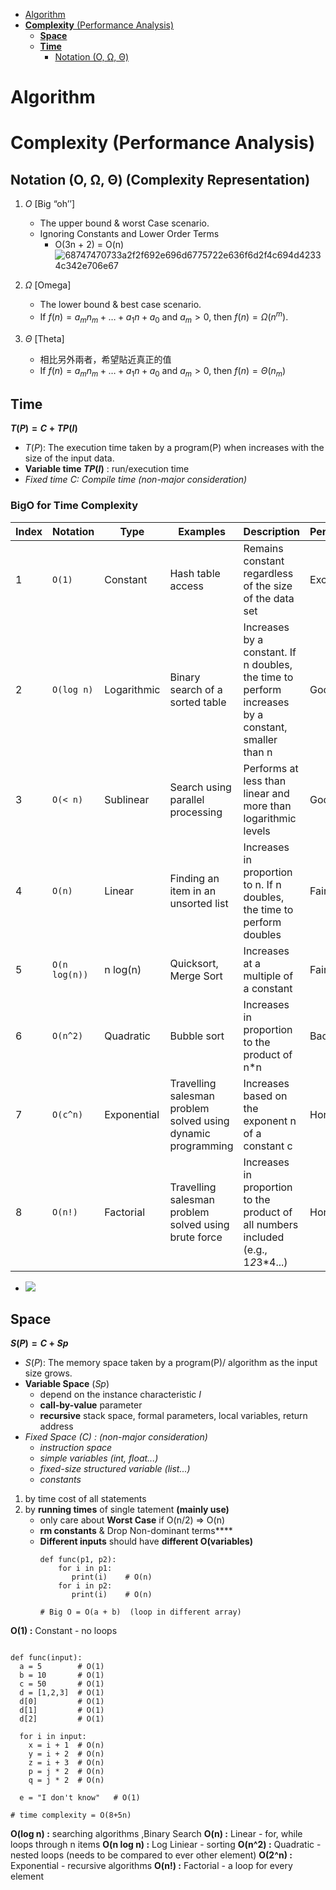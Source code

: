 - [Algorithm](#algorithm)
- [**Complexity** (Performance Analysis)](#complexity-performance-analysis)
  - [**Space**](#space)
  - [**Time**](#time)
    - [Notation (O, Ω, Θ)](#notation-o-ω-θ)

# Algorithm 
# **Complexity** (Performance Analysis)
## Notation (O, Ω, Θ) (Complexity Representation)
1. $O$ [Big “oh’’]
	- The upper bound & worst Case scenario.
	- Ignoring Constants and Lower Order Terms
		- O(3n + 2) = O(n)
![68747470733a2f2f692e696d6775722e636f6d2f4c694d42334c342e706e67](https://github.com/jeyu54217/Notes/assets/73396926/848ceddb-bb5a-4b04-8754-9b6df985e4a5)


2. $Ω$ [Omega]
	- The lower bound & best case scenario.
	- If $f(n) =  a_mn_m+…+a_1n+a_0$ and $a_m > 0$, then $f(n) = \Omega(n^m)$.
3. $Θ$ [Theta]
	- 相比另外兩者，希望貼近真正的值
	- If $f(n) = a_mn_m+…+a_1n+a_0$ and $a_m > 0$, then $f(n) = \Theta(n_m)$

## **Time**
**$T(P) = C + TP(I)$**
- $T(P)$: The execution time taken by a program(P) when increases with the size of the input data.
- **Variable time $TP(I)$** : run/execution time
- _Fixed time $C$: Compile time (non-major consideration)_
### BigO for Time Complexity ###
| Index | Notation     | Type       | Examples                                   | Description                                                            | Performance  |
|-------|--------------|------------|--------------------------------------------|------------------------------------------------------------------------|--------------|
| 1     | ```O(1)```         | Constant   | Hash table access                          | Remains constant regardless of the size of the data set                | Excellent    |
| 2     | ```O(log n)```     | Logarithmic| Binary search of a sorted table            | Increases by a constant. If n doubles, the time to perform increases by a constant, smaller than n | Good        |
| 3     | ```O(< n)```       | Sublinear  | Search using parallel processing           | Performs at less than linear and more than logarithmic levels          | Good        |
| 4     | ```O(n)```         | Linear     | Finding an item in an unsorted list        | Increases in proportion to n. If n doubles, the time to perform doubles| Fair         |
| 5     | ```O(n log(n))```  | n log(n)   | Quicksort, Merge Sort                      | Increases at a multiple of a constant                                  | Fair         |
| 6     | ```O(n^2)```       | Quadratic  | Bubble sort                                | Increases in proportion to the product of n*n                          | Bad          |
| 7     | ```O(c^n)```       | Exponential| Travelling salesman problem solved using dynamic programming | Increases based on the exponent n of a constant c                 | Horrible     |
| 8     | ```O(n!)```        | Factorial  | Travelling salesman problem solved using brute force | Increases in proportion to the product of all numbers included (e.g., 1*2*3*4...) | Horrible     |

- ![](https://i.imgur.com/bp9yiho.png)



## **Space**
**$S(P) = C + Sp$**
- $S(P)$: The memory space taken by a program(P)/ algorithm as the input size grows.
- **Variable Space** $(Sp)$
	- depend on the instance characteristic $I$
	- **call-by-value** parameter
	- **recursive** stack space, formal parameters, local variables, return address
- _Fixed Space $(C)$ : (non-major consideration)_
	- _instruction space_
	- _simple variables (int, float...)_
	- _fixed-size structured variable (list...)_
	- _constants_





1. by time cost of all statements
2. by **running times** of single tatement **(mainly use)**
   - only care about **Worst Case**   if O(n/2) => O(n)
   - **rm constants** & Drop Non-dominant terms****
   - **Different inputs** should have **different O(variables)**
     ```
	 def func(p1, p2):
	     for i in p1: 
		    print(i)    # O(n)
		 for i in p2:
		    print(i)    # O(n)   
			
	 # Big O = O(a + b)  (loop in different array)
	 ```
 

**O(1) :** Constant - no loops
```

def func(input):
  a = 5        # O(1)
  b = 10       # O(1)
  c = 50       # O(1)
  d = [1,2,3]  # O(1)
  d[0]         # O(1)
  d[1]         # O(1)
  d[2]         # O(1)
  
  for i in input:  
    x = i + 1  # O(n)
    y = i + 2  # O(n)
    z = i + 3  # O(n)
	p = j * 2  # O(n)
	q = j * 2  # O(n)
	
  e = "I don't know"   # O(1)

# time complexity = O(8+5n)
```
**O(log n) :**  searching algorithms ,Binary Search
**O(n) :** Linear - for, while loops through n items
**O(n log n) :** Log Liniear - sorting
**O(n^2) :** Quadratic - nested loops (needs to be compared to ever other element)
**O(2^n) :** Exponential - recursive algorithms
**O(n!) :** Factorial - a loop for every element


